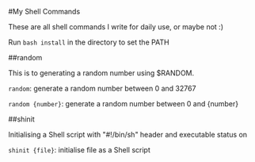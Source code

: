 #My Shell Commands

These are all shell commands I write for daily use, or maybe not :)

Run `bash install` in the directory to set the PATH

##random

This is to generating a random number using $RANDOM.

`random`: generate a random number between 0 and 32767

`random {number}`: generate a random number between 0 and {number}

##shinit

Initialising a Shell script with "#!/bin/sh" header and executable status on

`shinit {file}`: initialise file as a Shell script
